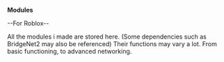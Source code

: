 **Modules**

--For Roblox--

All the modules i made are stored here. (Some dependencies such as BridgeNet2 may also be referenced)
Their functions may vary a lot. From basic functioning, to advanced networking.
